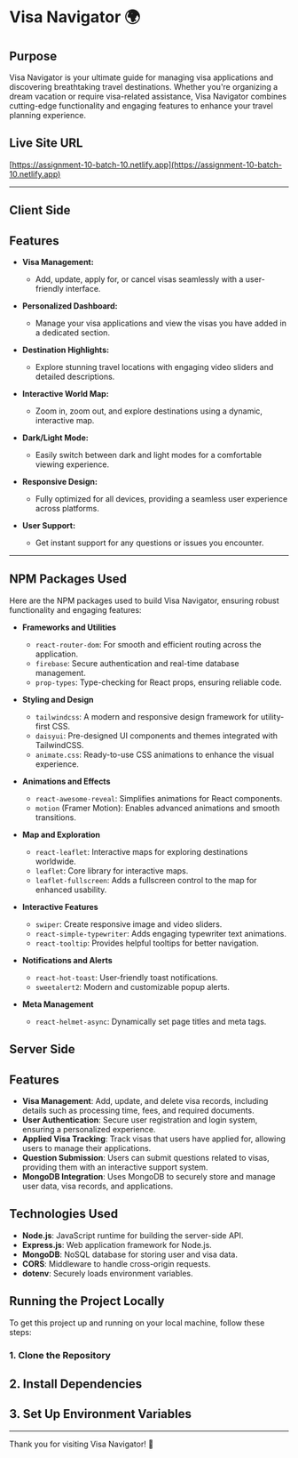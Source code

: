 # Visa Navigator 🌍

## Purpose

Visa Navigator is your ultimate guide for managing visa applications and discovering breathtaking travel destinations. Whether you're organizing a dream vacation or require visa-related assistance, Visa Navigator combines cutting-edge functionality and engaging features to enhance your travel planning experience.

## Live Site URL

[https://assignment-10-batch-10.netlify.app](https://assignment-10-batch-10.netlify.app)

---

## Client Side

## Features

- **Visa Management:**

  - Add, update, apply for, or cancel visas seamlessly with a user-friendly interface.

- **Personalized Dashboard:**

  - Manage your visa applications and view the visas you have added in a dedicated section.

- **Destination Highlights:**

  - Explore stunning travel locations with engaging video sliders and detailed descriptions.

- **Interactive World Map:**

  - Zoom in, zoom out, and explore destinations using a dynamic, interactive map.

- **Dark/Light Mode:**

  - Easily switch between dark and light modes for a comfortable viewing experience.

- **Responsive Design:**

  - Fully optimized for all devices, providing a seamless user experience across platforms.

- **User Support:**
  - Get instant support for any questions or issues you encounter.

---

## NPM Packages Used

Here are the NPM packages used to build Visa Navigator, ensuring robust functionality and engaging features:

- **Frameworks and Utilities**

  - `react-router-dom`: For smooth and efficient routing across the application.
  - `firebase`: Secure authentication and real-time database management.
  - `prop-types`: Type-checking for React props, ensuring reliable code.

- **Styling and Design**

  - `tailwindcss`: A modern and responsive design framework for utility-first CSS.
  - `daisyui`: Pre-designed UI components and themes integrated with TailwindCSS.
  - `animate.css`: Ready-to-use CSS animations to enhance the visual experience.

- **Animations and Effects**

  - `react-awesome-reveal`: Simplifies animations for React components.
  - `motion` (Framer Motion): Enables advanced animations and smooth transitions.

- **Map and Exploration**

  - `react-leaflet`: Interactive maps for exploring destinations worldwide.
  - `leaflet`: Core library for interactive maps.
  - `leaflet-fullscreen`: Adds a fullscreen control to the map for enhanced usability.

- **Interactive Features**

  - `swiper`: Create responsive image and video sliders.
  - `react-simple-typewriter`: Adds engaging typewriter text animations.
  - `react-tooltip`: Provides helpful tooltips for better navigation.

- **Notifications and Alerts**

  - `react-hot-toast`: User-friendly toast notifications.
  - `sweetalert2`: Modern and customizable popup alerts.

- **Meta Management**
  - `react-helmet-async`: Dynamically set page titles and meta tags.

## Server Side

## Features

- **Visa Management**: Add, update, and delete visa records, including details such as processing time, fees, and required documents.
- **User Authentication**: Secure user registration and login system, ensuring a personalized experience.
- **Applied Visa Tracking**: Track visas that users have applied for, allowing users to manage their applications.
- **Question Submission**: Users can submit questions related to visas, providing them with an interactive support system.
- **MongoDB Integration**: Uses MongoDB to securely store and manage user data, visa records, and applications.

## Technologies Used

- **Node.js**: JavaScript runtime for building the server-side API.
- **Express.js**: Web application framework for Node.js.
- **MongoDB**: NoSQL database for storing user and visa data.
- **CORS**: Middleware to handle cross-origin requests.
- **dotenv**: Securely loads environment variables.

## Running the Project Locally

To get this project up and running on your local machine, follow these steps:

### 1. Clone the Repository

## 2. Install Dependencies

## 3. Set Up Environment Variables

---

Thank you for visiting Visa Navigator! 🚀
